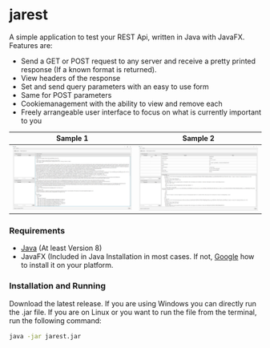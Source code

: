 # jarest

A simple application to test your REST Api, written in Java with JavaFX.
Features are:

- Send a GET or POST request to any server and receive a pretty printed response (If a known format is returned).
- View headers of the response
- Set and send query parameters with an easy to use form
- Same for POST parameters
- Cookiemanagement with the ability to view and remove each
- Freely arrangeable user interface to focus on what is currently important to you

Sample 1 | Sample 2
:--------:|:--------:
![](art/simple_request.png) | ![](art/query_request.png)

### Requirements

- [Java](http://www.oracle.com/technetwork/java/javase/downloads/jre8-downloads-2133155.html) (At least Version 8)
- JavaFX (Included in Java Installation in most cases. If not, [Google](https://www.google.de/search?q=javafx+download+%3Cplatform%3E) how to install it on your platform.

### Installation and Running

Download the latest release. If you are using Windows you can directly run the .jar file. If you are on Linux or you want to run the file from the terminal, run the following command:

```bash
java -jar jarest.jar
```
